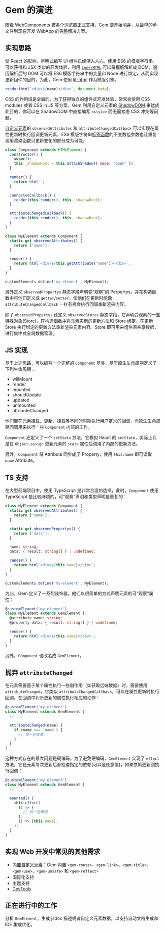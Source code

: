 # Gem 的演进

随着 [WebComponents](https://developer.mozilla.org/en-US/docs/Web/Web_Components) 被各个浏览器正式支持，Gem 便开始萌芽，从最早的单文件到现在开发 WebApp 的完整解决方案。

## 实现思路

受 React 的影响，声明式编写 UI 组件已经深入人心。使用 ES6 的模版字符串，可以获得和 JSX 类似的开发体验，利用 [`innerHTML`](https://developer.mozilla.org/en-US/docs/Web/API/Element/innerHTML) 可以将模版解析成 DOM，遍历解析后的 DOM 可以将 ES6 模版字符串中的变量和 Node 进行绑定，从而实现更新组件的目的，为此，Gem 使用 [lit-html](https://github.com/Polymer/lit-html) 作为模版引擎。

```js
render(html`<div>${name}</div>`, document.body);
```

CSS 的作用域是全局的，为了获得独立的组件式开发体验，常常会使用 CSS modules 或者 CSS in JS 等方案，Gem 利用自定义元素的 [ShadowDOM](https://developer.mozilla.org/en-US/docs/Web/Web_Components/Using_shadow_DOM) 来达成此目的，你可以在 ShadowDOM 中直接编写 `<style>` 而无需考虑 CSS 冲突等问题。

[自定义元素](https://developer.mozilla.org/en-US/docs/Web/Web_Components/Using_custom_elements)的 `observedAttributes` 和 `attributeChangedCallback` 可以实现在属性更新时执行回调更新元素，ES6 模版字符串[标签函数](https://developer.mozilla.org/en-US/docs/Web/JavaScript/Reference/Template_literals#Tagged_templates)的不变数组参数也让重复调用渲染函数只更新变化的部分成为可能。

```js
class Component extends HTMLElement {
  constructor() {
    super();
    this._shadowRoot = this.attachShadow({ mode: 'open' });
  }

  render() {
    return html``;
  }

  connectedCallback() {
    render(this.render(), this._shadowRoot);
  }

  attributeChangedCallback() {
    render(this.render(), this._shadowRoot);
  }
}

class MyElement extends Component {
  static get observedAttributes() {
    return ['name'];
  }

  render() {
    return html`<div>${this.getAttribute('name')}</div>`;
  }
}

customElements.define('my-element', MyElement);
```

另外定义 `observedPropertys` 静态字段声明受“观察”的 Perpertys，并在构造函数中将他们定义成 `getter`/`setter`，使他们在更新时能像 `attributeChangedCallback` 一样有机会执行回调重新渲染内容。

除了 `observedPropertys` 还定义 `observedStores` 静态字段，它声明受观察的一些特殊对象(Store)，在构造函数中将元素实例的更新方法和 Store 绑定，在更新 Store 执行绑定的更新方法重新渲染元素内容。Store 即可用来组件间共享数据，进行集中式全局数据管理。

## JS 实现

基于上述思路，可以编写一个[完整](https://github.com/mantou132/mt-music-player/blob/master/fe/lib/component.js)的 `Component` 基类，基于原生[生命周期](https://developer.mozilla.org/en-US/docs/Web/Web_Components/Using_custom_elements#Using_the_lifecycle_callbacks)定义了下列生命周期：

- willMount
- render
- mounted
- shouldUpdate
- updated
- unmounted
- attributeChanged

他们能在元素挂载、更新、挂载等不同的时期执行用户定义的回调，而原生生命周期回调用来执行一些 `Component` 内部的工作。

`Component` 还定义了一个 `setState` 方法，它模拟 React 的 `setState`，实际上只是在 `Object.assign` 更新元素的 `state` 属性后调用了内部的更新方法。

另外，`Component` 将 Attribute 同步成了 Property，使用 `this.name` 即可读取 `name` Attribute。

## TS 支持

在大型前端项目中，使用 TypeScript 是非常合适的选择，此时，`Component` 使用 TypeScript 是比较麻烦的，可“观察”声明和类型声明是重复的：

```ts
class MyElement extends Component {
  static get observedAttributes() {
    return ['name'];
  }

  static get observedPropertys() {
    return ['data'];
  }

  name: string;
  data: { result: string[] } | undefined;

  render() {
    return html`<div>${this.name}</div>`;
  }
}

customElements.define('my-element', MyElement);
```

为此，Gem 定义了一系列装饰器，他们以很简单的方式声明元素的可“观察”属性：

```ts
@customElement('my-element')
class MyElement extends GemElement {
  @attribute name: string;
  @property data: { result: string[] } | undefined;

  render() {
    return html`<div>${this.name}</div>`;
  }
}
```

另外，`Component` 也改名成 `GemElement`。

## 抛弃 `attributeChanged`

在元素需要基于某个属性执行一些副作用（如获取远端数据）时，需要使用 `attributeChanged`，它类似 `attributeChangedCallback`，可以在属性更新时执行回调，在回调中判断更新的属性执行相应的动作：

```ts 6-8
@customElement('my-element')
class MyElement extends GemElement {
  // ...

  attributeChanged(name) {
    if (name === 'name') {
      // 做一些事情
    }
  }
}
```

这种方式存在的最大问题是硬编码，为了避免硬编码，`GemElement` 实现了 `effect` 方法，它在元素每次更新后都检查指定的依赖(可以是任意值)，如果依赖更新则执行回调：

```ts 6-11
@customElement('my-element')
class MyElement extends GemElement {
  // ...

  mounted() {
    this.effect(
      () => {
        // 做一些事情
      },
      () => [this.name],
    );
  }
}
```

## 实现 Web 开发中常见的其他需求

- [内置自定义元素](../003-api/005-built-in-element.md)：Gem 内置 `<gem-route>`、`<gem-link>`、`<gem-title>`、`<gem-use>`、`<gem-unsafe>` 和 `<gem-reflect>`
- 国际化支持
- 主题支持
- [DevTools](https://github.com/mantou132/gem-devtools/)

## 正在进行中的工作

分析 `GemElement`，生成 jsdoc 描述或者自定义元素数据，以支持自动文档生成和 IDE 集成优化。
